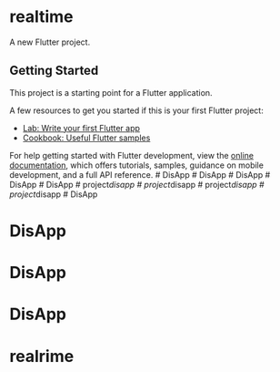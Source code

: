 # realtime

A new Flutter project.

## Getting Started

This project is a starting point for a Flutter application.

A few resources to get you started if this is your first Flutter project:

- [Lab: Write your first Flutter app](https://docs.flutter.dev/get-started/codelab)
- [Cookbook: Useful Flutter samples](https://docs.flutter.dev/cookbook)

For help getting started with Flutter development, view the
[online documentation](https://docs.flutter.dev/), which offers tutorials,
samples, guidance on mobile development, and a full API reference.
#   D i s A p p 
 
 #   D i s A p p 
 
 #   D i s A p p 
 
 #   D i s A p p 
 
 #   D i s A p p 
 
 #   p r o j e c t _ d i s a p p 
 
 #   p r o j e c t _ d i s a p p 
 
 #   p r o j e c t _ d i s a p p 
 
 #   p r o j e c t _ d i s a p p 
 
 # DisApp
# DisApp
# DisApp
# DisApp
# realrime
